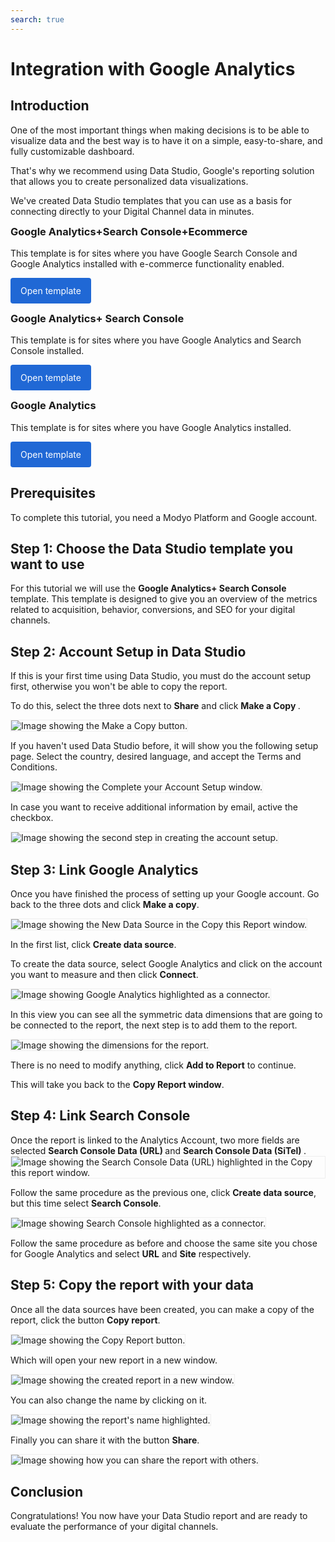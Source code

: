```yaml
---
search: true
---
```


# Integration with Google Analytics

## Introduction

One of the most important things when making decisions is to be able to visualize data and the best way is to have it on a simple, easy-to-share, and fully customizable dashboard.

That's why we recommend using Data Studio, Google's reporting solution that allows you to create personalized data visualizations. 

We've created Data Studio templates that you can use as a basis for connecting directly to your Digital Channel data in minutes.

<h3 style="margin-top: 0;padding-top: 0;">Google Analytics+Search Console+Ecommerce</h3>
This template is for sites where you have Google Search Console and Google Analytics installed with e-commerce functionality enabled.

<a href="https://datastudio.google.com/u/0/reporting/1DGfpSFw6KeX9jio2zuclqWd0ccSfUGDt" target="_blank" rel="noopener noreferrer" style="background: #2068d5;color: #fff;padding: 12px 16px;border-radius: 4px;display: inline-block;text-decoration: none;">Open template</a>

<h3 style="margin-top: 0;padding-top: 0;">Google Analytics+ Search Console</h3>
This template is for sites where you have Google Analytics and Search Console installed.

<a href="https://datastudio.google.com/u/0/reporting/1B0-q3Eq_N5w43k2dbY9YfENzyBpwDikr/page/t6g6" target="_blank" rel="noopener noreferrer" style="background: #2068d5;color: #fff;padding: 12px 16px;border-radius: 4px;display: inline-block;text-decoration: none;">Open template</a>

<h3 style="margin-top: 0;padding-top: 0;">Google Analytics</h3>
This template is for sites where you have Google Analytics installed.

<a href="https://datastudio.google.com/u/0/reporting/1xcJfuU25m5CNGSC80XsVQp0uPyV2fsRA/page/t6g6" target="_blank" rel="noopener noreferrer" style="background: #2068d5;color: #fff;padding: 12px 16px;border-radius: 4px;display: inline-block;text-decoration: none;">Open template</a>

## Prerequisites

To complete this tutorial, you need a Modyo Platform and Google account.

## Step 1: Choose the Data Studio template you want to use

For this tutorial we will use the <b>Google Analytics+ Search Console</b> template. This template is designed to give you an overview of the metrics related to acquisition, behavior, conversions, and SEO for your digital channels.

## Step 2: Account Setup in Data Studio

If this is your first time using Data Studio, you must do the account setup first, otherwise you won't be able to copy the report.

To do this, select the three dots next to <b>Share</b> and click <b> Make a Copy </b>.

<img src="/assets/img/tutorials/data-studio/1.png" style="border: 1px solid rgb(238, 238, 238);max-width: 650px;margin: auto 0;" alt="Image showing the Make a Copy button."/>

If you haven't used Data Studio before, it will show you the following setup page. Select the country, desired language, and accept the Terms and Conditions.

<img src="/assets/img/tutorials/data-studio/2.png" style="border: 1px solid rgb(238, 238, 238);max-width: 650px;margin: auto 0;" alt="Image showing the Complete your Account Setup window."/>

In case you want to receive additional information by email, active the checkbox.

<img src="/assets/img/tutorials/data-studio/2-1.png" style="border: 1px solid rgb(238, 238, 238);max-width: 650px;margin: auto 0;" alt="Image showing the second step in creating the account setup."/>

## Step 3: Link Google Analytics

Once you have finished the process of setting up your Google account. Go back to the three dots and click <b>Make a copy</b>.

<img src="/assets/img/tutorials/data-studio/2-2.png" style="border: 1px solid rgb(238, 238, 238);max-width: 650px;margin: auto 0;" alt="Image showing the New Data Source in the Copy this Report window."/>

In the first list, click <b>Create data source</b>.

To create the data source, select Google Analytics and click on the account you want to measure and then click <b>Connect</b>.

<img src="/assets/img/tutorials/data-studio/2-3.png" style="border: 1px solid rgb(238, 238, 238);max-width: 650px;margin: auto 0;" alt="Image showing Google Analytics highlighted as a connector."/>

In this view you can see all the symmetric data dimensions that are going to be connected to the report, the next step is to add them to the report.

<img src="/assets/img/tutorials/data-studio/3.png" style="border: 1px solid rgb(238, 238, 238);max-width: 650px;margin: auto 0;" alt="Image showing the dimensions for the report."/>

There is no need to modify anything, click <b>Add to Report</b> to continue.

This will take you back to the <b>Copy Report window</b>.


## Step 4: Link Search Console

Once the report is linked to the Analytics Account, two more fields are selected <b> Search Console Data (URL) </b> and <b> Search Console Data (SiTel) </b>.
 <img src="/assets/img/tutorials/data-studio/2-4.png" style="border: 1px solid rgb(238, 238, 238);max-width: 650px;margin: auto 0;" alt="Image showing the Search Console Data (URL) highlighted in the Copy this report window."/> 

Follow the same procedure as the previous one, click <b>Create data source</b>, but this time select <b>Search Console</b>.

<img src="/assets/img/tutorials/data-studio/2-5.png" style="border: 1px solid rgb(238, 238, 238);max-width: 650px;margin: auto 0;" alt="Image showing Search Console highlighted as a connector."/>

Follow the same procedure as before and choose the same site you chose for Google Analytics and select <b>URL</b> and <b>Site</b> respectively.

## Step 5: Copy the report with your data

Once all the data sources have been created, you can make a copy of the report, click the button <b>Copy report</b>.

<img src="/assets/img/tutorials/data-studio/5.png" style="border: 1px solid rgb(238, 238, 238);max-width: 650px;margin: auto 0;" alt="Image showing the Copy Report button."/>

Which will open your new report in a new window.

<img src="/assets/img/tutorials/data-studio/6.png" style="border: 1px solid rgb(238, 238, 238);max-width: 650px;margin: auto 0;" alt="Image showing the created report in a new window."/>

You can also change the name by clicking on it.

<img src="/assets/img/tutorials/data-studio/7.png" style="border: 1px solid rgb(238, 238, 238);max-width: 650px;margin: auto 0;" alt="Image showing the report's name highlighted."/>

Finally you can share it with the button <b>Share</b>.

<img src="/assets/img/tutorials/data-studio/8.png" style="border: 1px solid rgb(238, 238, 238);max-width: 650px;margin: auto 0;" alt="Image showing how you can share the report with others."/>


## Conclusion

Congratulations! You now have your Data Studio report and are ready to evaluate the performance of your digital channels.